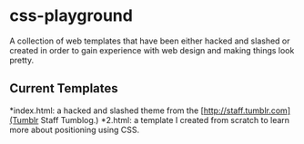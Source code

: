 css-playground
==============

A collection of web templates that have been either hacked and slashed or created in order to gain experience with web design and making things look pretty.

Current Templates
-----------------
*index.html: a hacked and slashed theme from the [http://staff.tumblr.com](Tumblr Staff Tumblog.)
*2.html: a template I created from scratch to learn more about positioning using CSS.
